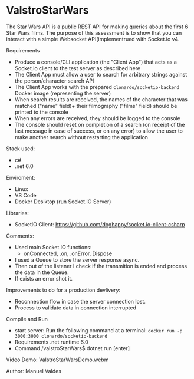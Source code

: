 # ValstroStarWars

The Star Wars API is a public REST API for making queries about the first 6 Star Wars films. 
The purpose of this assessment is to show that you can interact with a simple Websocket API(implementrued with Socket.io v4.

Requirements
- Produce a console/CLI application (the "Client App") that acts as a Socket.io client to the test server as described here
- The Client App must allow a user to search for arbitrary strings against the person/character search API
- The Client App works with the prepared `clonardo/socketio-backend` Docker image (representing the server)
- When search results are received, the names of the character that was matched ("name" field)+ their filmography ("films" field) should be printed to the console
- When any errors are received, they should be logged to the console
- The console should reset on completion of a search (on receipt of the last message in case of success, or on any error) to allow the user to make another search without restarting the application

Stack used:
- c#
- .net 6.0

Enviroment:
- Linux 
- VS Code
- Docker Deslktop (run Socket.IO Server)

Libraries:
  - SocketIO Client: https://github.com/doghappy/socket.io-client-csharp

Comments:
- Used main Socket.IO functions:
  - onConnected, .on, .onError, Dispose
- I used a Queue to store the server response async.
- Then out of the listener I check if the transmition is ended and process the data in the Queue.
- If exists an error shot it.

Improvements to do for a production devlivery:
- Reconnection flow in case the server connection lost.
- Process to validate data in connection interrupted

Compile and Run
- start server: Run the following command at a terminal: `docker run -p 3000:3000 clonardo/socketio-backend`
- Requirements .net runtime 6.0
- Command /valstroStarWars$ dotnet run [enter]

Video Demo:
ValstroStarWarsDemo.webm

Author: Manuel Valdes
